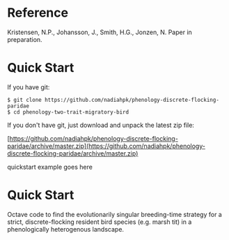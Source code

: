 # Reference

Kristensen, N.P., Johansson, J., Smith, H.G., Jonzen, N. Paper in preparation.

# Quick Start

If you have git:

    $ git clone https://github.com/nadiahpk/phenology-discrete-flocking-paridae
    $ cd phenology-two-trait-migratory-bird

If you don't have git, just download and unpack the latest zip file:

[https://github.com/nadiahpk/phenology-discrete-flocking-paridae/archive/master.zip](https://github.com/nadiahpk/phenology-discrete-flocking-paridae/archive/master.zip)

quickstart example goes here

# Quick Start

Octave code to find the evolutionarily singular breeding-time strategy for a strict, discrete-flocking resident bird species (e.g. marsh tit) in a phenologically heterogenous landscape.
